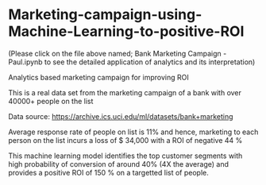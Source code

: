 # Marketing-campaign-using-Machine-Learning-to-positive-ROI

(Please click on the file above named; Bank Marketing Campaign - Paul.ipynb to see the detailed application of analytics and its interpretation)

Analytics based marketing campaign for improving ROI

This is a real data set from the marketing campaign of a bank with over 40000+ people on the list

Data source: https://archive.ics.uci.edu/ml/datasets/bank+marketing

Average response rate of people on list is 11% and hence, marketing to each person on the list incurs a loss of $ 34,000 with a ROI of negative 44 %

This machine learning model identifies the top customer segments with high probability of conversion of around 40% (4X the average) and provides a positive ROI of 150 % on a targetted list of people.
